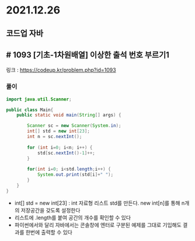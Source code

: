 # 2021.12.26

## 코드업 자바

## # 1093 [기초-1차원배열] 이상한 출석 번호 부르기1

링크 : https://codeup.kr/problem.php?id=1093



### 풀이

```java
import java.util.Scanner;

public class Main{
	public static void main(String[] args) {

		Scanner sc = new Scanner(System.in);
		int[] std = new int[23];
		int n = sc.nextInt();
		
        for (int i=0; i<n; i++) {
			std[sc.nextInt()-1]++;
		}
		
        for(int i=0; i<std.length;i++) {
			System.out.print(std[i]+" ");
		}
	}
}


```



* int[] std = new int[23] : int 자료형 리스트 std를 만든다. new int[n]를 통해 n개의 저장공간을 갖도록 설정한다
* 리스트에 .length를 붙여 공간의 개수를 확인할 수 있다
* 파이썬에서와 달리 자바에서는 콘솔창에 엔터로 구분된 예제를 그대로 기입해도 결과를 한번에 출력할 수 있다